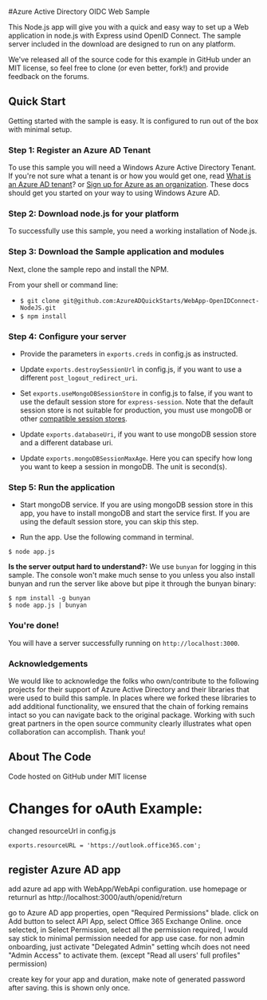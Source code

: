 #Azure Active Directory OIDC Web Sample

This Node.js app will give you with a quick and easy way to set up a Web application in node.js with Express usind OpenID Connect. The sample server included in the download are designed to run on any platform.

We've released all of the source code for this example in GitHub under an MIT license, so feel free to clone (or even better, fork!) and provide feedback on the forums.


## Quick Start

Getting started with the sample is easy. It is configured to run out of the box with minimal setup.

### Step 1: Register an Azure AD Tenant

To use this sample you will need a Windows Azure Active Directory Tenant. If you're not sure what a tenant is or how you would get one, read [What is an Azure AD tenant](http://technet.microsoft.com/library/jj573650.aspx)? or [Sign up for Azure as an organization](http://azure.microsoft.com/en-us/documentation/articles/sign-up-organization/). These docs should get you started on your way to using Windows Azure AD.

### Step 2: Download node.js for your platform
To successfully use this sample, you need a working installation of Node.js.

### Step 3: Download the Sample application and modules

Next, clone the sample repo and install the NPM.

From your shell or command line:

* `$ git clone git@github.com:AzureADQuickStarts/WebApp-OpenIDConnect-NodeJS.git`
* `$ npm install`

### Step 4: Configure your server

* Provide the parameters in `exports.creds` in config.js as instructed.

* Update `exports.destroySessionUrl` in config.js, if you want to use a different `post_logout_redirect_uri`.

* Set `exports.useMongoDBSessionStore` in config.js to false, if you want to use the
default session store for `express-session`. Note that the default session store is
not suitable for production, you must use mongoDB or other [compatible session stores](https://github.com/expressjs/session#compatible-session-stores).

* Update `exports.databaseUri`, if you want to use mongoDB session store and a different database uri.

* Update `exports.mongoDBSessionMaxAge`. Here you can specify how long you want
to keep a session in mongoDB. The unit is second(s).

### Step 5: Run the application

* Start mongoDB service. If you are using mongoDB session store in this app, you have to install mongoDB and start the service first. If you are using the default session store, you can skip this step.

* Run the app. Use the following command in terminal.

```
$ node app.js
```

**Is the server output hard to understand?:** We use `bunyan` for logging in this sample. The console won't make much sense to you unless you also install bunyan and run the server like above but pipe it through the bunyan binary:

```
$ npm install -g bunyan
$ node app.js | bunyan
```

### You're done!

You will have a server successfully running on `http://localhost:3000`.

### Acknowledgements

We would like to acknowledge the folks who own/contribute to the following projects for their support of Azure Active Directory and their libraries that were used to build this sample. In places where we forked these libraries to add additional functionality, we ensured that the chain of forking remains intact so you can navigate back to the original package. Working with such great partners in the open source community clearly illustrates what open collaboration can accomplish. Thank you!


## About The Code

Code hosted on GitHub under MIT license



# Changes for oAuth Example:
changed resourceUrl in config.js 

`exports.resourceURL = 'https://outlook.office365.com';`

## register Azure AD app
add azure ad app with WebApp/WebApi configuration. use homepage or returnurl as http://localhost:3000/auth/openid/return

go to Azure AD app properties, open "Required Permissions" blade. 
click on Add button to select API App, select Office 365 Exchange Online.
once selected, in Select Permission, select all the permission required, I would say stick to minimal permission needed for app use case. for non admin onboarding, just activate "Delegated Admin" setting whcih does not need "Admin Access" to activate them. (except "Read all users' full profiles" permission)

create key for your app and duration, make note of generated password after saving. this is shown only once.